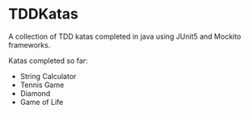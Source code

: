 # TDDKatas
A collection of TDD katas completed in java using JUnit5 and Mockito frameworks.

Katas completed so far:
* String Calculator
* Tennis Game
* Diamond
* Game of Life
